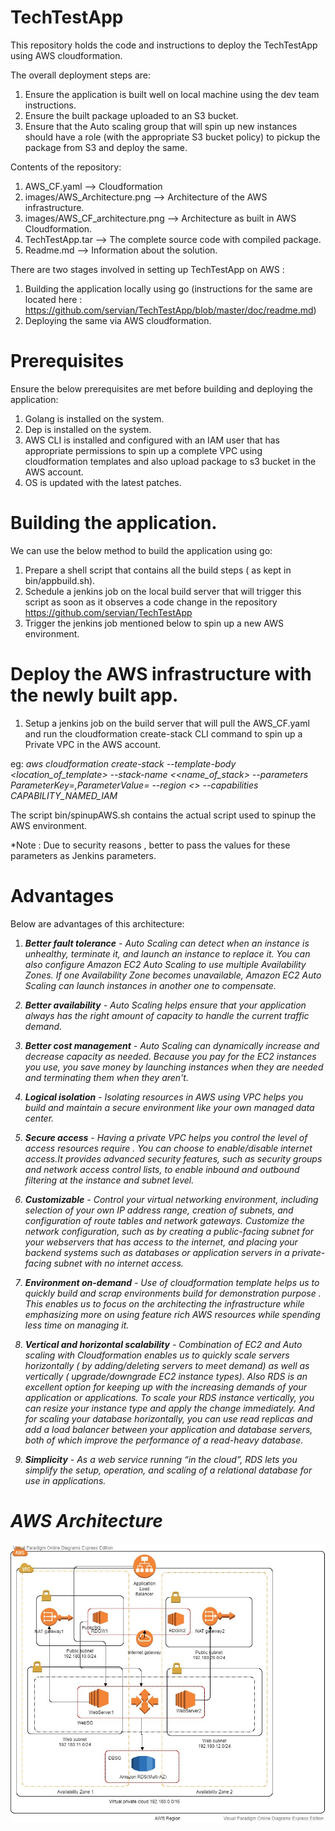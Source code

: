 # TechTestApp

This repository holds the code and instructions to deploy the TechTestApp using AWS cloudformation.

The overall deployment steps are:
1. Ensure the application is built well on local machine using the dev team instructions.  
2. Ensure the built package uploaded to an S3 bucket.  
3. Ensure that the Auto scaling group that will spin up  new instances should have a role (with the appropriate S3  bucket policy) to pickup the package from S3 and deploy the same.  

Contents of the repository:  
1. AWS_CF.yaml --> Cloudformation  
2. images/AWS_Architecture.png --> Architecture of the AWS infrastructure.
3. images/AWS_CF_architecture.png --> Architecture as built in AWS Cloudformation.
4. TechTestApp.tar --> The complete source code with compiled package.
4. Readme.md --> Information about the solution.

There are two stages involved in setting up TechTestApp on AWS :  
1. Building the application locally using go (instructions for the same are located here : https://github.com/servian/TechTestApp/blob/master/doc/readme.md)  
2. Deploying the same via AWS cloudformation.  

# Prerequisites  

Ensure the below prerequisites are met before building and deploying the application:  

1.  Golang is installed on the system.  
2.  Dep is installed on the system.  
3. AWS CLI is installed and configured with an IAM user that has appropriate permissions to spin up a complete VPC using cloudformation templates and also upload package to s3 bucket in the AWS account.  
4.  OS is updated with the latest patches.    



# Building the application.  

We can use the below method to build the application using go:  

1.  Prepare a shell script that contains all the build steps ( as kept in bin/appbuild.sh).  
2. Schedule a jenkins job on the local build server that will trigger this script as soon as it observes a code change in the repository https://github.com/servian/TechTestApp  
3. Trigger the jenkins job mentioned below to spin up a new AWS environment.  



# Deploy the AWS infrastructure with the newly built app.  

1. Setup a jenkins job on the build server that will pull the AWS_CF.yaml and run the cloudformation create-stack CLI command to spin up a Private VPC in the AWS account.  

eg:
<i>aws cloudformation create-stack --template-body <location_of_template> --stack-name <<name_of_stack> --parameters ParameterKey=<parameter1>,ParameterValue=<value1> --region <<region>> --capabilities CAPABILITY_NAMED_IAM</i>   

The script bin/spinupAWS.sh contains the actual script used to spinup the AWS environment.

*Note : Due to security reasons , better to pass the values for these parameters as Jenkins parameters.

# Advantages  

Below are advantages of this architecture:

1.  <b><i>Better fault tolerance</b></u> - Auto Scaling can detect when an instance is unhealthy, terminate it, and launch an instance to replace it. You can also configure Amazon EC2 Auto Scaling to use multiple Availability Zones. If one Availability Zone becomes unavailable, Amazon EC2 Auto Scaling can launch instances in another one to compensate.

2.  <b><i>Better availability</b></u> -  Auto Scaling helps ensure that your application always has the right amount of capacity to handle the current traffic demand.

3.  <b><i>Better cost management</b></u> -  Auto Scaling can dynamically increase and decrease capacity as needed. Because you pay for the EC2 instances you use, you save money by launching instances when they are needed and terminating them when they aren't.

4. <b><i>Logical isolation</b></u> - Isolating resources in AWS using VPC helps you build and maintain a secure environment like your own managed data center.

5. <b><i>Secure access</b></u> - Having a private VPC helps you control the level of access resources require . You can choose to enable/disable internet access.It provides advanced security features, such as security groups and network access control lists, to enable inbound and outbound filtering at the instance and subnet level.  

6. <b><i>Customizable</b></u> - Control your virtual networking environment, including selection of your own IP address range, creation of subnets, and configuration of route tables and network gateways. Customize the network configuration, such as by creating a public-facing subnet for your webservers that has access to the internet, and placing your backend systems such as databases or application servers in a private-facing subnet with no internet access.  

7. <b><i>Environment on-demand</b></u> - Use of cloudformation template helps us to quickly build and scrap environments build for demonstration purpose . This enables us to focus on the architecting the infrastructure while emphasizing more on using feature rich AWS resources while spending less time on managing it.  

8. <b><i>Vertical and horizontal scalability</b></u> - Combination of EC2 and Auto scaling with Cloudformation enables us to quickly scale servers horizontally ( by adding/deleting servers to meet demand) as well as vertically ( upgrade/downgrade EC2 instance types). Also RDS is an excellent option for keeping up with the increasing demands of your application or applications. To scale your RDS instance vertically, you can resize your instance type and apply the change immediately. And for scaling your database horizontally, you can use read replicas and add a load balancer between your application and database servers, both of which improve the performance of a read-heavy database.  

9. <b><i>Simplicity</b></u> - As a web service running “in the cloud”, RDS lets you simplify the setup, operation, and scaling of a relational database for use in applications.  


    
# AWS Architecture


![](images/Application_Architecture.png)
                                                  
                                                    
                                                      


               


